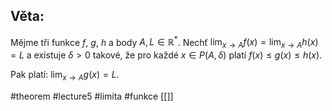 ## Věta: 
Mějme tři funkce $f$, $g$, $h$ a body $A, L \in \mathbb{R}^*$. Nechť $\lim_{x \to A} f(x) = \lim_{x \to A} h(x) = L$ a existuje $\delta > 0$ takové, že pro každé $x \in P(A, \delta)$ platí $f(x) \leq g(x) \leq h(x)$.

Pak platí: $\lim_{x \to A} g(x) = L$.




#theorem #lecture5 #limita #funkce 
[[]]
